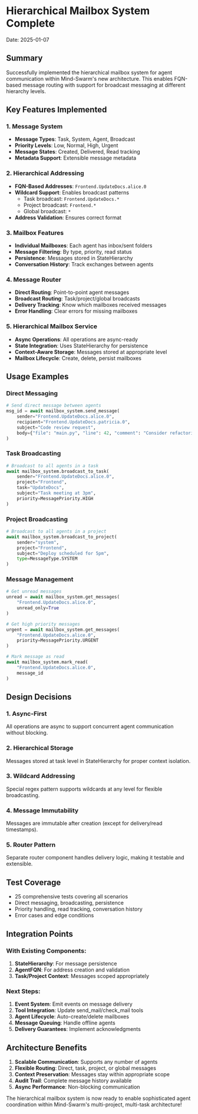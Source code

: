 # Hierarchical Mailbox System Complete

Date: 2025-01-07

## Summary
Successfully implemented the hierarchical mailbox system for agent communication within Mind-Swarm's new architecture. This enables FQN-based message routing with support for broadcast messaging at different hierarchy levels.

## Key Features Implemented

### 1. Message System
- **Message Types**: Task, System, Agent, Broadcast
- **Priority Levels**: Low, Normal, High, Urgent
- **Message States**: Created, Delivered, Read tracking
- **Metadata Support**: Extensible message metadata

### 2. Hierarchical Addressing
- **FQN-Based Addresses**: `Frontend.UpdateDocs.alice.0`
- **Wildcard Support**: Enables broadcast patterns
  - Task broadcast: `Frontend.UpdateDocs.*`
  - Project broadcast: `Frontend.*`
  - Global broadcast: `*`
- **Address Validation**: Ensures correct format

### 3. Mailbox Features
- **Individual Mailboxes**: Each agent has inbox/sent folders
- **Message Filtering**: By type, priority, read status
- **Persistence**: Messages stored in StateHierarchy
- **Conversation History**: Track exchanges between agents

### 4. Message Router
- **Direct Routing**: Point-to-point agent messages
- **Broadcast Routing**: Task/project/global broadcasts
- **Delivery Tracking**: Know which mailboxes received messages
- **Error Handling**: Clear errors for missing mailboxes

### 5. Hierarchical Mailbox Service
- **Async Operations**: All operations are async-ready
- **State Integration**: Uses StateHierarchy for persistence
- **Context-Aware Storage**: Messages stored at appropriate level
- **Mailbox Lifecycle**: Create, delete, persist mailboxes

## Usage Examples

### Direct Messaging
```python
# Send direct message between agents
msg_id = await mailbox_system.send_message(
    sender="Frontend.UpdateDocs.alice.0",
    recipient="Frontend.UpdateDocs.patricia.0",
    subject="Code review request",
    body={"file": "main.py", "line": 42, "comment": "Consider refactoring"}
)
```

### Task Broadcasting
```python
# Broadcast to all agents in a task
await mailbox_system.broadcast_to_task(
    sender="Frontend.UpdateDocs.alice.0",
    project="Frontend",
    task="UpdateDocs", 
    subject="Task meeting at 3pm",
    priority=MessagePriority.HIGH
)
```

### Project Broadcasting
```python
# Broadcast to all agents in a project
await mailbox_system.broadcast_to_project(
    sender="system",
    project="Frontend",
    subject="Deploy scheduled for 5pm",
    type=MessageType.SYSTEM
)
```

### Message Management
```python
# Get unread messages
unread = await mailbox_system.get_messages(
    "Frontend.UpdateDocs.alice.0",
    unread_only=True
)

# Get high priority messages
urgent = await mailbox_system.get_messages(
    "Frontend.UpdateDocs.alice.0",
    priority=MessagePriority.URGENT
)

# Mark message as read
await mailbox_system.mark_read(
    "Frontend.UpdateDocs.alice.0",
    message_id
)
```

## Design Decisions

### 1. Async-First
All operations are async to support concurrent agent communication without blocking.

### 2. Hierarchical Storage
Messages stored at task level in StateHierarchy for proper context isolation.

### 3. Wildcard Addressing
Special regex pattern supports wildcards at any level for flexible broadcasting.

### 4. Message Immutability
Messages are immutable after creation (except for delivery/read timestamps).

### 5. Router Pattern
Separate router component handles delivery logic, making it testable and extensible.

## Test Coverage
- 25 comprehensive tests covering all scenarios
- Direct messaging, broadcasting, persistence
- Priority handling, read tracking, conversation history
- Error cases and edge conditions

## Integration Points

### With Existing Components:
1. **StateHierarchy**: For message persistence
2. **AgentFQN**: For address creation and validation
3. **Task/Project Context**: Messages scoped appropriately

### Next Steps:
1. **Event System**: Emit events on message delivery
2. **Tool Integration**: Update send_mail/check_mail tools
3. **Agent Lifecycle**: Auto-create/delete mailboxes
4. **Message Queuing**: Handle offline agents
5. **Delivery Guarantees**: Implement acknowledgments

## Architecture Benefits

1. **Scalable Communication**: Supports any number of agents
2. **Flexible Routing**: Direct, task, project, or global messages
3. **Context Preservation**: Messages stay within appropriate scope
4. **Audit Trail**: Complete message history available
5. **Async Performance**: Non-blocking communication

The hierarchical mailbox system is now ready to enable sophisticated agent coordination within Mind-Swarm's multi-project, multi-task architecture!